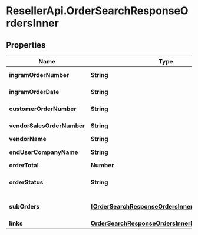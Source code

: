 # ResellerApi.OrderSearchResponseOrdersInner

## Properties

Name | Type | Description | Notes
------------ | ------------- | ------------- | -------------
**ingramOrderNumber** | **String** | The Ingram Micro order number. | [optional] 
**ingramOrderDate** | **String** | The date the order was created(UTC). | [optional] 
**customerOrderNumber** | **String** | The reseller&#39;s order number for reference in their system. | [optional] 
**vendorSalesOrderNumber** | **String** | The vendor&#39;s order number.(only for D-Type Orders) | [optional] 
**vendorName** | **String** | The name of the vendor. | [optional] 
**endUserCompanyName** | **String** | The company name of the end user/customer. | [optional] 
**orderTotal** | **Number** | The total of the order. | [optional] 
**orderStatus** | **String** | The header-level status of the order.(OPEN/CLOSED/CANCELLED) | [optional] 
**subOrders** | [**[OrderSearchResponseOrdersInnerSubOrdersInner]**](OrderSearchResponseOrdersInnerSubOrdersInner.md) | Individual Ingram Micro order numbers associated with a single reseller PO. | [optional] 
**links** | [**OrderSearchResponseOrdersInnerLinks**](OrderSearchResponseOrdersInnerLinks.md) |  | [optional] 


